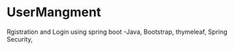 # UserMangment
 Rgistration and Login using spring boot -Java, Bootstrap, thymeleaf, Spring Security,
